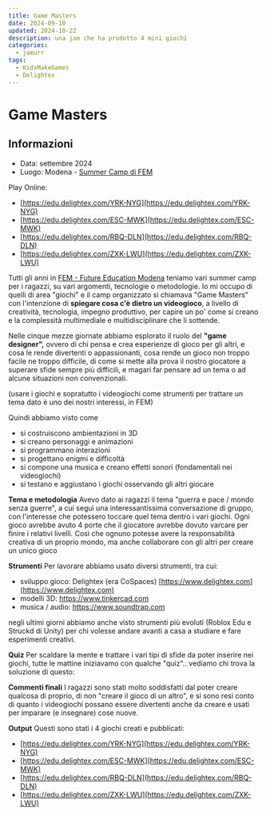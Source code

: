```yaml
---
title: Game Masters
date: 2024-09-10
updated: 2024-10-22
description: una jam che ha prodotto 4 mini giochi
categories:
  - jamurr
tags:
  - KidsMakeGames
  - Delightex
---
```

# Game Masters

## Informazioni

- Data: settembre 2024
- Luogo: Modena - [Summer Camp di FEM](https://fem.digital/summer-camp-2024/)

Play Online:

- [https://edu.delightex.com/YRK-NYG](https://edu.delightex.com/YRK-NYG)
- [https://edu.delightex.com/ESC-MWK](https://edu.delightex.com/ESC-MWK)
- [https://edu.delightex.com/RBQ-DLN](https://edu.delightex.com/RBQ-DLN)
- [https://edu.delightex.com/ZXK-LWU](https://edu.delightex.com/ZXK-LWU)

Tutti gli anni in [FEM - Future Education Modena](https://fem.digital) teniamo vari summer camp per i ragazzi, su vari argomenti, tecnologie o metodologie.
Io mi occupo di quelli di area "giochi" e il camp organizzato si chiamava "Game Masters" con l'intenzione di **spiegare cosa c'è dietro un videogioco**, a livello di creatività, tecnologia, impegno produttivo, per capire un po' come si creano e la complessità multimediale e multidisciplinare che li sottende.

Nelle cinque mezze giornate abbiamo esplorato il ruolo del **"game designer",** ovvero di chi pensa e crea esperienze di gioco per gli altri, e cosa le rende divertenti o appassionanti, cosa rende un gioco non troppo facile ne troppo difficile, di come si mette alla prova il nostro giocatore a superare sfide sempre più difficili, e magari far pensare ad un tema o ad alcune situazioni non convenzionali.

(usare i giochi e sopratutto i videogiochi come strumenti per trattare un tema dato è uno dei nostri interessi, in FEM)

Quindi abbiamo visto come

- si costruiscono ambientazioni in 3D
- si creano personaggi e animazioni
- si programmano interazioni
- si progettano enigmi e difficoltà
- si compone una musica e creano effetti sonori (fondamentali nei videogiochi)
- si testano e aggiustano i giochi osservando gli altri giocare

**Tema e metodologia**
Avevo dato ai ragazzi il tema "guerra e pace / mondo senza guerre", a cui seguì una interessantissima conversazione di gruppo, con l'interesse che potessero toccare quel tema dentro i vari giochi.
Ogni gioco avrebbe avuto 4 porte che il giocatore avrebbe dovuto varcare per finire i relativi livelli. Così che ognuno potesse avere la responsabilità creativa di un proprio mondo, ma anche collaborare con gli altri per creare un unico gioco

**Strumenti**
Per lavorare abbiamo usato diversi strumenti, tra cui:

- sviluppo gioco: Delightex (era CoSpaces) [https://www.delightex.com](https://www.delightex.com)
- modelli 3D: https://www.tinkercad.com
- musica / audio: https://www.soundtrap.com

negli ultimi giorni abbiamo anche visto strumenti più evoluti (Roblox Edu e Struckd di Unity) per chi volesse andare avanti a casa a studiare e fare esperimenti creativi.

**Quiz**
Per scaldare la mente e trattare i vari tipi di sfide da poter inserire nei giochi, tutte le mattine iniziavamo con qualche "quiz".. vediamo chi trova la soluzione di questo:

**Commenti finali**
I ragazzi sono stati molto soddisfatti dal poter creare qualcosa di proprio, di non "creare il gioco di un altro", e si sono resi conto di quanto i videogiochi possano essere divertenti anche da creare e usati per imparare (e insegnare) cose nuove.

**Output**
Questi sono stati i 4 giochi creati e pubblicati:

- [https://edu.delightex.com/YRK-NYG](https://edu.delightex.com/YRK-NYG)
- [https://edu.delightex.com/ESC-MWK](https://edu.delightex.com/ESC-MWK)
- [https://edu.delightex.com/RBQ-DLN](https://edu.delightex.com/RBQ-DLN)
- [https://edu.delightex.com/ZXK-LWU](https://edu.delightex.com/ZXK-LWU)
